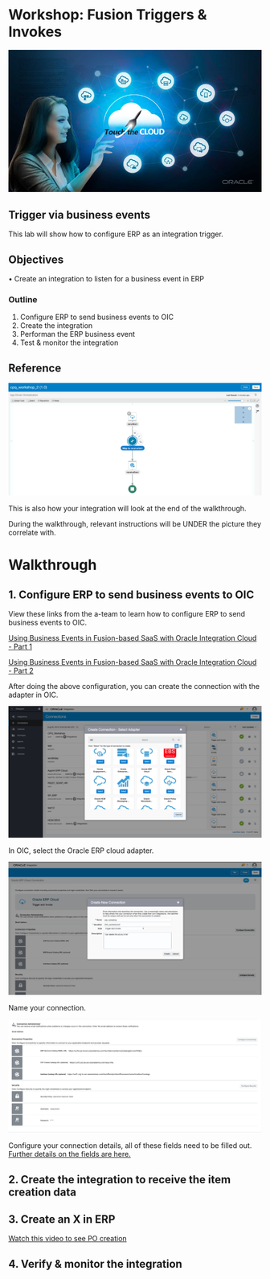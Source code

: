# Workshop: Fusion Triggers & Invokes

![](100/69.png)

## Trigger via business events

This lab will show how to configure ERP as an integration trigger.


## Objectives

•	Create an integration to listen for a business event in ERP

### Outline
1. Configure ERP to send business events to OIC
2. Create the integration
3. Performan the ERP business event
4. Test & monitor the integration 

## Reference

![](200/8.png)

This is also how your integration will look at the end of the walkthrough.

During the walkthrough, relevant instructions will be UNDER the picture they correlate with.

# Walkthrough

## 1.	Configure ERP to send business events to OIC

View these links from the a-team to learn how to configure ERP to send business events to OIC. 

[Using Business Events in Fusion-based SaaS with Oracle Integration Cloud - Part 1](https://blogs.oracle.com/imc/subscribe-to-business-events-in-fusion-based-saas-applications-from-oracle-integration-cloud-oic-part-1-prerequisites)

[Using Business Events in Fusion-based SaaS with Oracle Integration Cloud - Part 2](http://www.ateam-oracle.com/using-business-events-with-integration-cloud-part-2)

After doing the above configuration, you can create the connection with the adapter in OIC. 

![](200/1.png)

In OIC, select the Oracle ERP cloud adapter.


![](200/2.png)

Name your connection.


![](200/3.png)

Configure your connection details, all of these fields need to be filled out. [Further details on the fields are here.](https://docs.oracle.com/en/cloud/paas/integration-cloud-service/icser/creating-connection.html#GUID-1B92F72F-4AA8-4C2B-9E93-8F9760EEE859)



## 2. Create the integration to receive the item creation data 



## 3. Create an X in ERP 

[Watch this video to see PO creation](https://www.youtube.com/watch?v=jCUEBjNi86k)



## 4. Verify & monitor the integration

